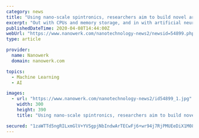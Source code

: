 ```yaml
---
category: news
title: "Using nano-scale spintronics, researchers aim to build novel artificial brain"
excerpt: "Out with CPUs and memory storage, and in with artificial neural networks that can increase computer performance by up to 100,000 times compared to modern supercomputers. Researchers from Aarhus University have just received DKK 33 million (EUR 4.4 million) from the prestigious EU framework programme Future and Emerging Technologies (FET ..."
publishedDateTime: 2020-04-08T14:44:00Z
webUrl: "https://www.nanowerk.com/nanotechnology-news2/newsid=54899.php"
type: article

provider:
  name: Nanowerk
  domain: nanowerk.com

topics:
  - Machine Learning
  - AI

images:
  - url: "https://www.nanowerk.com/nanotechnology-news2/id54899_1.jpg"
    width: 300
    height: 390
    title: "Using nano-scale spintronics, researchers aim to build novel artificial brain"

secured: "1zaWTTd5ngRILxmGlV+YVSgpjNbIndwArTECwFj6+wr94j7RjPMUEeDiX1M087ORx4Dyz/slUtzoSRa45R2oUVLv+7Vt8jPW61aZceuXRl8Wwg+IIPAUoxdZvXntR1t8aiiPUghCAYABBSK74RaGbwHiaZV2irLL64cNil1UgWhz+ou8c0OCHXcGvcMr9WHbajI3QZo/VHcYC04OZ/MnRBhmog7/yvfvySNIMjOs6KCJW22Fmx9bttlsYrTA2Vp3hPm/kh/qI9hRNE0A5DpSycpF7nKsh40dpMctsMYaChknk3qQ57R0m951UGFSMaYD;6/BY/QBZlkORVRsqTnFOeA=="
---
```


